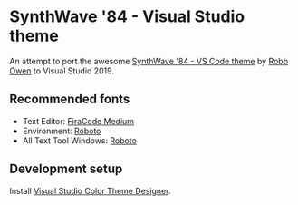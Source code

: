 # SynthWave '84 - Visual Studio theme

An attempt to port the awesome [SynthWave '84 - VS Code theme](https://github.com/robb0wen/synthwave-vscode 'SynthWave \'84 - VS Code theme') by [Robb Owen](https://github.com/robb0wen 'Robb Owen') to Visual Studio 2019.

## Recommended fonts

* Text Editor: [FiraCode Medium](https://github.com/tonsky/FiraCode 'FiraCode Medium')
* Environment: [Roboto](https://fonts.google.com/specimen/Roboto 'Roboto Medium')
* All Text Tool Windows: [Roboto](https://fonts.google.com/specimen/Roboto 'Roboto')

## Development setup

Install [Visual Studio Color Theme Designer](https://marketplace.visualstudio.com/items?itemName=ms-madsk.ColorThemeDesigner 'Visual Studio Color Theme Designer').
